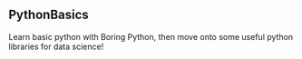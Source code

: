 ## PythonBasics

Learn basic python with Boring Python, then move onto some useful python libraries for data science!
